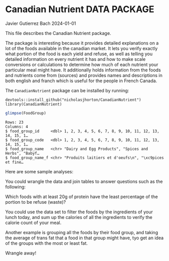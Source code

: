 Canadian Nutrient DATA PACKAGE
================
Javier Gutierrez Bach
2024-01-01

This file describes the Canadian Nutrient package.

The package is interesting because it provides detailed explanations on a lot of the foods available in the canadian market. It lets you verify exactly what portion of the food is each yield and refuse, as well as telling you detailed information on every nutrient it has and how to make scale conversions or calculations to determine how much of each nutrient your particular meal might have. It additionally holds information from the foods and nutrients come from (sources) and provides names and descriptions in both english and franch which is useful for the people in French Canada.

The `CanadianNutrient` package can be installed by running:

    devtools::install_github("nicholasjhorton/CanadianNutrient")
    library(CanadianNutrient)

``` r
glimpse(FoodGroup)
```

    Rows: 23
    Columns: 4
    $ food_group_id     <dbl> 1, 2, 3, 4, 5, 6, 7, 8, 9, 10, 11, 12, 13, 14, 15, 1…
    $ food_group_code   <dbl> 1, 2, 3, 4, 5, 6, 7, 8, 9, 10, 11, 12, 13, 14, 15, 1…
    $ food_group_name   <chr> "Dairy and Egg Products", "Spices and Herbs", "Babyf…
    $ food_group_name_f <chr> "Produits laitiers et d'oeufs\n", "\xc9pices et fine…

Here are some sample analyses:

You could wrangle the data and join tables to answer questions such as the following:

Which foods with at least 20g of protein have the least percentage of the portion to be refuse (waste)?

You could use the data set to filter the foods by the ingredients of your lunch today, and sum up the calories of all the ingredients to verify the calorie count of your meal.

Another example is grouping all the foods by their food group, and taking the average of trans fat that a food in that group might have, tyo get an idea of the groups with the most or least fat.

Wrangle away!
